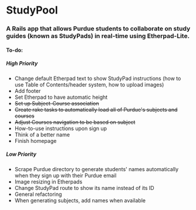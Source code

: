 # StudyPool #

### A Rails app that allows Purdue students to collaborate on study guides (known as StudyPads) in real-time using Etherpad-Lite. ###

#### To-do: ####

##### High Priority #####
* Change default Etherpad text to show StudyPad instructions (how to use Table of Contents/header system, how to upload images)
* Add footer
* Set Etherpad to have automatic height
* ~~Set up Subject-Course association~~
* ~~Create rake tasks to automatically load all of Purdue's subjects and courses~~
* ~~Adjust Courses navigation to be based on subject~~
* How-to-use instructions upon sign up
* Think of a better name
* Finish homepage

##### Low Priority #####
* Scrape Purdue directory to generate students' names automatically when they sign up with their Purdue email
* Image resizing in Etherpads
* Change StudyPad route to show its name instead of its ID
* General refactoring
* When generating subjects, add names when available
